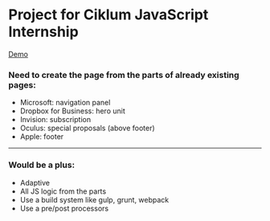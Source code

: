 # Project for Ciklum JavaScript Internship
[Demo](https://pytnik23.github.io/ciklum-javascript-internship/)

### Need to create the page from the parts of already existing pages:
- Microsoft: navigation panel
- Dropbox for Business: hero unit
- Invision: subscription
- Oculus: special proposals (above footer)
- Apple: footer

- - -

### Would be a plus:
- Adaptive
- All JS logic from the parts
- Use a build system like gulp, grunt, webpack
- Use a pre/post processors
